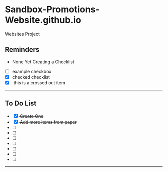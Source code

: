 # Sandbox-Promotions-Website.github.io
Websites Project

## Reminders
- None Yet
Creating a Checklist
- [ ] example checkbox
- [x] checked checklist
- [x] <del> this is a crossed out item </del>
---
## To Do List
- [x] <del> Create One </del>
- [x] <del> Add more items from paper </del>
- [ ] 
- [ ]
- [ ]
- [ ]
- [ ]
- [ ]
- [ ]
--- 